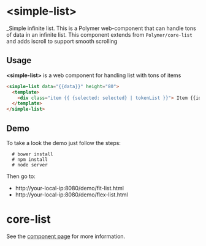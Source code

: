 # &lt;simple-list&gt;

_Simple infinite list. This is a Polymer web-component that can handle tons of data in an infinite list. This component extends from `Polymer/core-list` and adds iscroll to support smooth scrolling

## Usage

**&lt;simple-list&gt;** is a web component for handling list with tons of items

```html
<simple-list data="{{data}}" height="80">
  <template>
    <div class="item {{ {selected: selected} | tokenList }}"> Item {{id}} <br /> <p><i>{{description}}</i></p> </div>
  </template>
</simple-list>
```

## Demo

To take a look the demo just follow the steps:

```
  # bower install
  # npm install
  # node server
```

Then go to:
* http://your-local-ip:8080/demo/fit-list.html
* http://your-local-ip:8080/demo/flex-list.html

core-list
============

See the [component page](http://polymer-project.org/docs/elements/core-elements.html#core-list) for more information.

